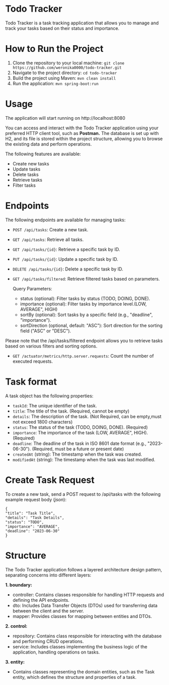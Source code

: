 # Todo Tracker
Todo Tracker is a task tracking application that allows you to manage and track your tasks based on their status and importance.

# How to Run the Project

1. Clone the repository to your local machine: `git clone https://github.com/weronika0000/todo-tracker.git`
2. Navigate to the project directory: `cd todo-tracker`
3. Build the project using Maven: `mvn clean install`
4. Run the application: `mvn spring-boot:run`

# Usage

The application will start running on http://localhost:8080

You can access and interact with the Todo Tracker application using your preferred HTTP client tool, such as **Postman.**
The database is set up with H2, and its file is stored within the project structure, allowing you to browse the existing data and perform operations.

The following features are available:

* Create new tasks
* Update tasks
* Delete tasks
* Retrieve tasks
* Filter tasks

# Endpoints
The following endpoints are available for managing tasks:


* `POST /api/tasks`: Create a new task.
* `GET /api/tasks`: Retrieve all tasks.
* `GET /api/tasks/{id}`: Retrieve a specific task by ID.
* `PUT /api/tasks/{id}`: Update a specific task by ID.
* `DELETE /api/tasks/{id}`: Delete a specific task by ID.
* `GET /api/tasks/filtered`: Retrieve filtered tasks based on parameters.



    Query Parameters:

    * status (optional): Filter tasks by status (TODO, DOING, DONE).
    * importance (optional): Filter tasks by importance level.(LOW, AVERAGE", HIGH)
    * sortBy (optional): Sort tasks by a specific field (e.g., "deadline", "importance").
    * sortDirection (optional, default: "ASC"): Sort direction for the sorting field ("ASC" or "DESC").


Please note that the /api/tasks/filtered endpoint allows you to retrieve tasks based on various filters and sorting options.

* `GET /actuator/metrics/http.server.requests`: Count the number of executed requests.
# Task format

A task object has the following properties:

* `taskId`: The unique identifier of the task.
* `title`: The title of the task. (Required, cannot be empty)
* `details`: The description of the task. (Not Required, can be empty,must not exceed 1800 characters)
* `status`: The status of the task (TODO, DOING, DONE). (Required)
* `importance`: The importance of the task (LOW, AVERAGE", HIGH). (Required)
* `deadline`: The deadline of the task in ISO 8601 date format (e.g., "2023-06-30"). (Required, must be a future or present date)
* `createdAt` (string): The timestamp when the task was created.
* `modifiedAt` (string): The timestamp when the task was last modified.

# Create Task Request

To create a new task, send a POST request to /api/tasks with the following example request body (_json_):



~~~~
{
"title": "Task Title",
"details": "Task Details",
"status": "TODO",
"importance": "AVERAGE",
"deadline": "2023-06-30"
}
~~~~

# Structure

The Todo Tracker application follows a layered architecture design pattern, separating concerns into different layers:

**1. boundary:**
* controller: Contains classes responsible for handling HTTP requests and defining the API endpoints.
* dto: Includes Data Transfer Objects (DTOs) used for transferring data between the client and the server.
* mapper: Provides classes for mapping between entities and DTOs.

**2. control:**
* repository: Contains class responsible for interacting with the database and performing CRUD operations.
* service: Includes classes implementing the business logic of the application, handling operations on tasks.

**3. entity:**

* Contains classes representing the domain entities, such as the Task entity, which defines the structure and properties of a task.